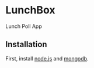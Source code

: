 # LunchBox
Lunch Poll App

## Installation
First, install [node.js](http://nodejs.org/) and [mongodb](https://www.mongodb.org/downloads).
